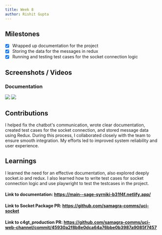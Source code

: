 ```yaml
---
title: Week 8
author: Rishit Gupta   
---
```


## Milestones
- [X] Wrapped up documentation for the project
- [X] Storing the data for the messages in redux 
- [X] Running and testing test cases for the socket connection logic  

## Screenshots / Videos 
### Documentation
![](https://i.postimg.cc/vBGMb1SB/Screenshot-2023-08-23-225703.png)
![](https://i.postimg.cc/FK4XVdvZ/Screenshot-2023-08-23-225829.png)

## Contributions

I helped fix the chatbot's communication, wrote clear documentation, created test cases for the socket connection, and stored message data using Redux.
During this process, I collaborated closely with the team to ensure smooth integration. My efforts led to improved system reliability and user experience.

## Learnings

I learned the need for an effective documentation, also explored deeply socket.io and redux. I also learned how to write test cases for socket connection logic and use playwright to test the testcases in the project.

#### Link to documentation: https://main--sage-syrniki-b31f4f.netlify.app/
#### Link to Socket Package PR: https://github.com/samagra-comms/uci-socket
#### Link to c4gt_production PR: https://github.com/samagra-comms/uci-web-channel/commit/45930a2f8b8e0dca64a76bbe0b3987a9085f7457